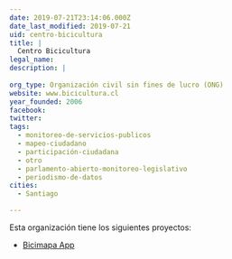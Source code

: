 ```yaml
---
date: 2019-07-21T23:14:06.000Z
date_last_modified: 2019-07-21
uid: centro-bicicultura
title: |
  Centro Bicicultura
legal_name: 
description: |
  
org_type: Organización civil sin fines de lucro (ONG)
website: www.bicicultura.cl
year_founded: 2006
facebook: 
twitter: 
tags:
  - monitoreo-de-servicios-publicos
  - mapeo-ciudadano
  - participación-ciudadana
  - otro
  - parlamento-abierto-monitoreo-legislativo
  - periodismo-de-datos
cities: 
  - Santiago

---
```


Esta organización tiene los siguientes proyectos:

- [Bicimapa App](/proyectos/bicimapa-app)

